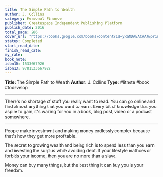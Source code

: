 ```yaml
---
title: The Simple Path to Wealth
author: J. Collins
category: Personal Finance
publisher: Createspace Independent Publishing Platform
publish_date: 2016
total_page: 286
cover_url: "https://books.google.com/books/content?id=yRaMDAEACAAJ&printsec=frontcover&img=1&zoom=1&source=gbs_api"
status: Completed
start_read_date: 
finish_read_date: 
my_rate: 
book_note: 
isbn10: 1533667926
isbn13: 9781533667922
---
```

**Title:** The Simple Path to Wealth
**Author:** J. Collins
**Type:** #litnote #book #todevelop 

---
There's no shortage of stuff you really want to read. You can go online and find almost anything that you want to learn. Every bit of knowledge that you aspire to gain, it's waiting for you in a book, blog post, video or a podcast somewhere.

---

People make investment and making money endlessly complex because that's how they get more profitable.

The secret to growing wealth and being rich is to spend less than you earn and investing the surplus while avoiding debt. If your lifestyle mathces or forbids your income, then you are no more than a slave.

Money can buy many things, but the best thing it can buy you is your freedom.
